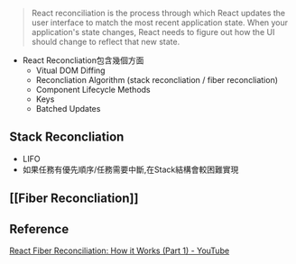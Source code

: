 > React reconciliation is the process through which React updates the user interface to match the most recent application state. When your application's state changes, React needs to figure out how the UI should change to reflect that new state.

* React Reconcliation包含幾個方面
	* Vitual DOM Diffing
	* Reconcliation Algorithm (stack reconcliation / fiber reconcliation)
	* Component Lifecycle Methods
	* Keys
	* Batched Updates

## Stack Reconcliation
* LIFO
* 如果任務有優先順序/任務需要中斷,在Stack結構會較困難實現
## [[Fiber Reconcliation]]


## Reference
[React Fiber Reconciliation: How it Works (Part 1) - YouTube](https://www.youtube.com/watch?v=rKk4XJYzSQA)